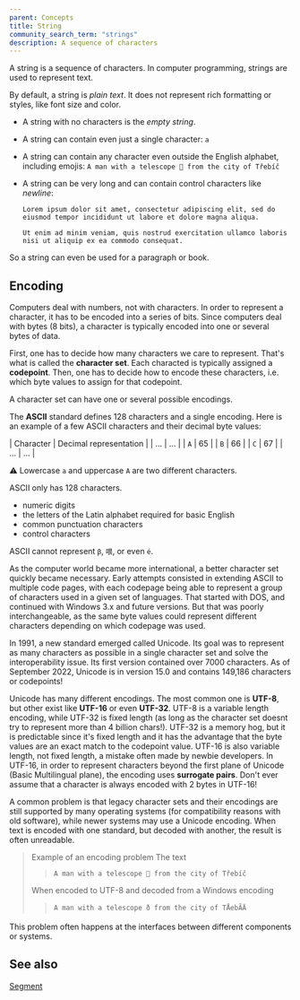 ```yaml
---
parent: Concepts
title: String
community_search_term: "strings"
description: A sequence of characters
---
```


A string is a sequence of characters.
In computer programming, strings are used to represent text.

By default, a string is _plain text_.
It does not represent rich formatting or styles, like font size and color.

- A string with no characters is the _empty string_.
- A string can contain even just a single character: `a`
- A string can contain any character even outside the English alphabet, including emojis: `A man with a telescope 🔭 from the city of Třebíč`
- A string can be very long and can contain control characters like _newline_:

   ```
   Lorem ipsum dolor sit amet, consectetur adipiscing elit, sed do eiusmod tempor incididunt ut labore et dolore magna aliqua.

   Ut enim ad minim veniam, quis nostrud exercitation ullamco laboris nisi ut aliquip ex ea commodo consequat.
   ```
So a string can even be used for a paragraph or book.

## Encoding

Computers deal with numbers, not with characters.  In order to represent a character, it has to be encoded into a series of bits.  Since computers deal with bytes (8 bits), a character is typically encoded into one or several bytes of data.

First, one has to decide how many characters we care to represent.   That's what is called the **character set**.   Each characted is typically assigned a **codepoint**.
Then, one has to decide how to encode these characters, i.e. which byte values to assign for that codepoint.

A character set can have one or several possible encodings. 

The **ASCII** standard defines 128 characters and a single encoding.  Here is an example of a few ASCII characters and their decimal byte values:

| Character | Decimal representation |
| ... | ... |
| `A` | 65 |
| `B` | 66 |
| `C` | 67 |
| ... | ... |

⚠️ Lowercase `a` and uppercase `A` are two different characters.

ASCII only has 128 characters.
- numeric digits
- the letters of the Latin alphabet required for basic English
- common punctuation characters
- control characters

ASCII cannot represent `β`, `喂`, or even `é`.

As the computer world became more international, a better character set quickly became necessary. Early attempts consisted in extending ASCII to multiple code pages, with each codepage being able to represent a group of characters used in a given set of languages.  That started with DOS, and continued with Windows 3.x and future versions. But that was poorly interchangeable, as the same byte values could represent different characters depending on which codepage was used.

In 1991, a new standard emerged called Unicode.  Its goal was to represent as many characters as possible in a single character set and solve the interoperability issue. Its first version contained over 7000 characters.  As of September 2022, Unicode is in version 15.0 and contains 149,186 characters or codepoints!

Unicode has many different encodings. The most common one is **UTF-8**, but other exist like **UTF-16** or even **UTF-32**.  UTF-8 is a variable length encoding, while UTF-32 is fixed length (as long as the character set doesnt try to represent more than 4 billion chars!). UTF-32 is a memory hog, but it is predictable since it's fixed length and it has the advantage that the byte values are an exact match to the codepoint value.  UTF-16 is also variable length, not fixed length, a mistake often made by newbie developers.  In UTF-16, in order to represent characters beyond the first plane of Unicode (Basic Multilingual plane), the encoding uses **surrogate pairs**.  Don't ever assume that a character is always encoded with 2 bytes in UTF-16!

A common problem is that legacy character sets and their encodings are still supported by many operating systems (for compatibility reasons with old software), while newer systems may use a Unicode encoding. When text is encoded with one standard, but decoded with another, the result is often unreadable.

> Example of an encoding problem
> The text  
> > `A man with a telescope 🔭 from the city of Třebíč`
>
> When encoded to UTF-8 and decoded from a Windows encoding  
> > `A man with a telescope ð­ from the city of TÅebÃ­Ä`

This problem often happens at the interfaces between different components or systems.

## See also

[Segment](/segment.md)

